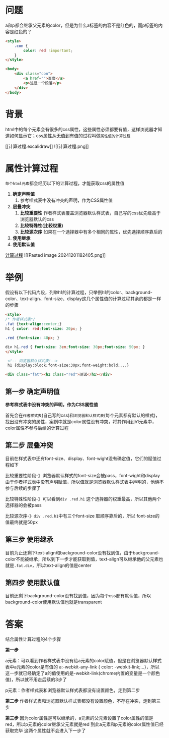 
# 问题

a和p都会继承父元素的color，但是为什么a标签的内容不是红色的，而p标签的内容是红色的？

```html
<style>
	.con {
		color: red !important;
	}
</style>

<body>
	<div class="con">
		<a href="">百度</a>
		<p>这是一个段落</p>
	</div>
</body>
```

# 背景

html中的每个元素会有很多的css属性，这些属性必须都要有值，这样浏览器才知道如何显示它；css属性从无值到有值的过程叫做`属性值的计算过程`

[[计算过程.excalidraw]]
![[计算过程.png]]
#  属性计算过程

`每个html元素`都会经历以下的计算过程，才能获取css的属性值

1. **确定声明值**
	1. 参考样式表中没有冲突的声明，作为CSS属性值
2. **层叠冲突**
	1. **比较重要性**
		作者样式表覆盖浏览器默认样式表，自己写的css优先级高于浏览器默认的css
	1. **比较特殊性(比较权重)**
	2. **比较源次序**
		如果在一个选择器中有多个相同的属性，优先选择顺序靠后的
3. **使用继承**
4. **使用默认值**

[计算过程](https://excalidraw.com/#json=jJzWtk9Mq-VUrjckn1aK1,xpWZA7PlNufB50i3ZhPFnQ)
![[Pasted image 20241201182405.png]]

# 举例

假设有以下代码片段，列举h1的计算过程，只举例h1的color、background-color、text-align、font-size、display这几个属性值的计算过程其余的都是一样的步骤


```html
<style>
/* 作者样式表*/
.fat {text-align:center;}
h1 { color: red;font-size: 20px; }

.red {font-size: 40px; }

div h1.red { font-size: 3em;font-size: 30px;font-size: 50px; }
</style>

 <!-- 浏览器默认样式表!-->
 h1 {display:block;font-size:30px;font-weight:bold;...}

<div class="fat"><h1 class="red">测试</h1></div>
```
## 第一步 确定声明值

**参考样式表中没有冲突的声明，作为CSS属性值**

首先会在`作者样式表`(自己写的css)和`浏览器默认样式表`(每个元素都有默认的样式)，找出没有冲突的属性，案例中就是color属性没有冲突，将其作用到h1元素中，color属性不参与后续的计算过程

## 第二步 层叠冲突

目前在样式表中还有font-size、display、font-wight没有确定值，它们的赋值过程如下

比较重要性阶段-》浏览器默认样式的font-size会被pass，font-wight和display由于作者样式表中没有声明赋值，所以值就是浏览器默认样式表中声明的，他俩不参与后续的步骤了

比较特殊性阶段-》可以看到`div .red.h1` 这个选择器的权重最高，所以其他两个选择器的会被pass

比较源次序-》`div .red.h1`中有三个font-size 取顺序靠后的，所以 font-size的值最终就是50px

## 第三步 使用继承

目前为止还剩下text-align和background-color没有找到值，由于background-color不能被继承，所以到下一步才能获取到值，text-align可以继承他的父元素也就是`.fat.div`，所以text-align的值是center

## 第四步 使用默认值

目前还剩下background-color没有找到值，因为每个css都有默认值，所以background-color使用默认值也就是transparent


# 答案

结合属性计算过程的4个步骤

**第一步**

a元素：可以看到作者样式表中没有给a元素的color赋值，但是在浏览器默认样式表中a元素的color是有值的 a:-webkit-any-link {  color: -webkit-link;...}，所以这一步就已经确定了a的值使用的是-webkit-link(chrome内置的变量是一个颜色值)，所以就不用走后续的3步了

p元素：作者样式表和浏览器默认样式表都没有设置颜色，走到第二步

**第二步**
作者样式表和浏览器默认样式表都没有设置颜色，不存在冲突，走到第三步

**第三步**
因为color属性是可以继承的，a元素的父元素设置了color属性的值是 red，所以p元素的color继承父元素就是red 到此a元素和p元素的color属性值已经获取完毕 这两个属性就不会进入下一步了

